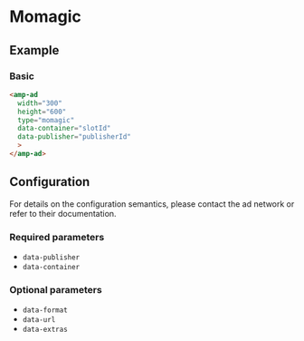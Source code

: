 # Momagic

## Example

### Basic

```html
<amp-ad
  width="300"
  height="600"
  type="momagic"
  data-container="slotId" 
  data-publisher="publisherId"
  >
</amp-ad>
```

## Configuration

For details on the configuration semantics, please contact the ad network or refer to their documentation.

### Required parameters

-   `data-publisher` 
-   `data-container`


### Optional parameters
-   `data-format`
-   `data-url`
-   `data-extras`